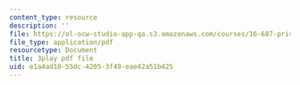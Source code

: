 ```yaml
---
content_type: resource
description: ''
file: https://ol-ocw-studio-app-qa.s3.amazonaws.com/courses/16-687-private-pilot-ground-school-january-iap-2019/e1a4ad1055dc42053f49eae42a51b425_s67DO7fFM14.pdf
file_type: application/pdf
resourcetype: Document
title: 3play pdf file
uid: e1a4ad10-55dc-4205-3f49-eae42a51b425
---
```

